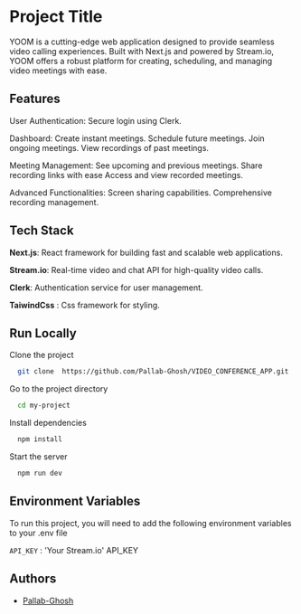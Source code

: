  
# Project Title

YOOM is a cutting-edge web application designed to provide seamless video calling experiences. Built with Next.js and powered by Stream.io, YOOM offers a robust platform for creating, scheduling, and managing video meetings with ease.


## Features

User Authentication: Secure login using Clerk.

Dashboard:
Create instant meetings.
Schedule future meetings.
Join ongoing meetings.
View recordings of past meetings.

Meeting Management:
See upcoming and previous meetings.
Share recording links with ease Access
and view recorded meetings.

Advanced Functionalities:
Screen sharing capabilities.
Comprehensive recording management.




## Tech Stack

**Next.js**: React framework for building fast and scalable web applications.

**Stream.io**: Real-time video and chat API for high-quality video calls.

**Clerk**: Authentication service for user management.

**TaiwindCss** : Css framework for styling.


## Run Locally

Clone the project

```bash
  git clone  https://github.com/Pallab-Ghosh/VIDEO_CONFERENCE_APP.git
```

Go to the project directory

```bash
  cd my-project
```

Install dependencies

```bash
  npm install
```

Start the server

```bash
  npm run dev
```


## Environment Variables

To run this project, you will need to add the following environment variables to your .env file

`API_KEY` : 'Your Stream.io' API_KEY



## Authors

- [Pallab-Ghosh](https://github.com/Pallab-Ghosh)

